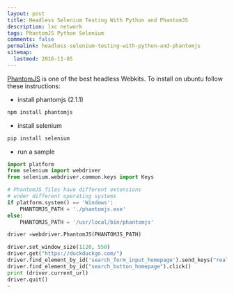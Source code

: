 ```yaml
---
layout: post
title: Headless Selenium Testing With Python and PhantomJS 
description: lxc network
tags: PhantomJS Python Selenium
comments: false
permalink: headless-selenium-testing-with-python-and-phantomjs
sitemap:
  lastmod: 2016-11-05
---
```

[PhantomJS](http://phantomjs.org/) is one of the best headless Webkits. To install on ubuntu follow these instructions:

* install phantomjs (2.1.1)

```bash
npm install phantomjs
```

* install selenium

```bash
pip install selenium
```

* run a sample

```python
import platform
from selenium import webdriver
from selenium.webdriver.common.keys import Keys

# PhantomJS files have different extensions
# under different operating systems
if platform.system() == 'Windows':
    PHANTOMJS_PATH = './phantomjs.exe'
else:
    PHANTOMJS_PATH = '/usr/local/bin/phantomjs'

driver =webdriver.PhantomJS(PHANTOMJS_PATH)

driver.set_window_size(1120, 550)
driver.get("https://duckduckgo.com/")
driver.find_element_by_id('search_form_input_homepage').send_keys("realpython")
driver.find_element_by_id("search_button_homepage").click()
print (driver.current_url)
driver.quit()
~              

```


